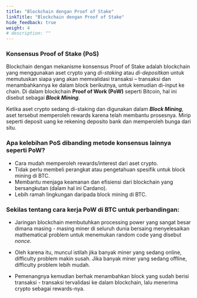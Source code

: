```yaml
---
title: "Blockchain dengan Proof of Stake"
linkTitle: "Blockchain dengan Proof of Stake"
hide_feedback: true
weight: 4
# description: ""
---
```


### **Konsensus Proof of Stake (PoS)**

Blockchain dengan mekanisme konsensus Proof of Stake adalah blockchain yang menggunakan aset crypto yang *di-staking* atau *di-depositkan* untuk memutuskan siapa yang akan memvalidasi transaksi – transaksi dan menambahkannya ke dalam block berikutnya, untuk kemudian di-input ke chain. Di dalam blockchain **Proof of Work (PoW)** seperti Bitcoin, hal ini disebut sebagai ***Block Mining***. 

Ketika aset crypto sedang di-staking dan digunakan dalam ***Block Mining***, aset tersebut memperoleh rewards karena telah membantu prosesnya. Mirip seperti deposit uang ke rekening deposito bank dan memperoleh bunga dari situ. 

### **Apa kelebihan PoS dibanding metode konsensus lainnya seperti PoW?**
* Cara mudah memperoleh rewards/interest dari aset crypto.
* Tidak perlu membeli perangkat atau pengetahuan spesifik untuk block mining di BTC.
* Membantu menjaga keamanan dan efisiensi dari blockchain yang bersangkutan (dalam hal ini Cardano).
* Lebih ramah lingkungan daripada block mining di BTC.

### **Sekilas tentang cara kerja PoW di BTC untuk perbandingan:**

* Jaringan blockchain membutuhkan processing power yang sangat besar dimana masing - masing miner di seluruh dunia bersaing menyelesaikan mathematical problem untuk menemukan random code yang disebut *nonce*. 

* Oleh karena itu, muncul istilah jika banyak miner yang sedang online, difficulty problem makin susah. Jika banyak miner yang sedang offline, difficulty problem lebih mudah.

 * Pemenangnya kemudian berhak menambahkan block yang sudah berisi transaksi - transaksi tervalidasi ke dalam blockchain, lalu menerima crypto sebagai rewards-nya.